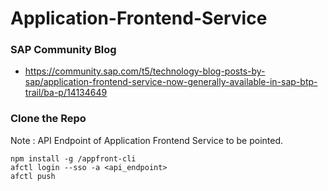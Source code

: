 # Application-Frontend-Service


### SAP Community Blog
* https://community.sap.com/t5/technology-blog-posts-by-sap/application-frontend-service-now-generally-available-in-sap-btp-trail/ba-p/14134649

### Clone the Repo  

Note : API Endpoint of Application Frontend Service to be pointed.

```
npm install -g /appfront-cli
afctl login --sso -a <api_endpoint>
afctl push
```
